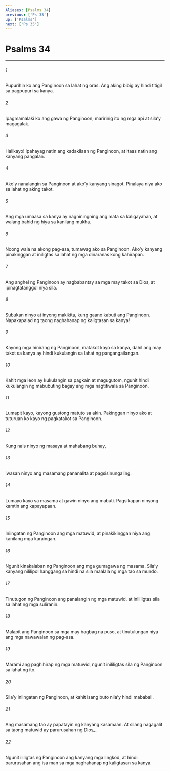 ```yaml
---
Aliases: [Psalms 34]
previous: ['Ps 33']
up: ['Psalms']
next: ['Ps 35']
---
```

# Psalms 34

***






















###### 1 










Pupurihin ko ang Panginoon sa lahat ng oras. Ang aking bibig ay hindi titigil sa pagpupuri sa kanya. 





















###### 2 










Ipagmamalaki ko ang gawa ng Panginoon; maririnig ito ng mga api at silaʼy magagalak. 





















###### 3 










Halikayo! Ipahayag natin ang kadakilaan ng Panginoon, at itaas natin ang kanyang pangalan. 





















###### 4 










Akoʼy nanalangin sa Panginoon at akoʼy kanyang sinagot. Pinalaya niya ako sa lahat ng aking takot. 





















###### 5 










Ang mga umaasa sa kanya ay nagniningning ang mata sa kaligayahan, at walang bahid ng hiya sa kanilang mukha. 





















###### 6 










Noong wala na akong pag-asa, tumawag ako sa Panginoon. Akoʼy kanyang pinakinggan at iniligtas sa lahat ng mga dinaranas kong kahirapan. 





















###### 7 










Ang anghel ng Panginoon ay nagbabantay sa mga may takot sa Dios, at ipinagtatanggol niya sila. 





















###### 8 










Subukan ninyo at inyong makikita, kung gaano kabuti ang Panginoon. Napakapalad ng taong naghahanap ng kaligtasan sa kanya! 





















###### 9 










Kayong mga hinirang ng Panginoon, matakot kayo sa kanya, dahil ang may takot sa kanya ay hindi kukulangin sa lahat ng pangangailangan. 





















###### 10 










Kahit mga leon ay kukulangin sa pagkain at magugutom, ngunit hindi kukulangin ng mabubuting bagay ang mga nagtitiwala sa Panginoon. 





















###### 11 










Lumapit kayo, kayong gustong matuto sa akin. Pakinggan ninyo ako at tuturuan ko kayo ng pagkatakot sa Panginoon. 





















###### 12 










Kung nais ninyo ng masaya at mahabang buhay, 





















###### 13 










iwasan ninyo ang masamang pananalita at pagsisinungaling. 





















###### 14 










Lumayo kayo sa masama at gawin ninyo ang mabuti. Pagsikapan ninyong kamtin ang kapayapaan. 





















###### 15 










Iniingatan ng Panginoon ang mga matuwid, at pinakikinggan niya ang kanilang mga karaingan. 





















###### 16 










Ngunit kinakalaban ng Panginoon ang mga gumagawa ng masama. Silaʼy kanyang nililipol hanggang sa hindi na sila maalala ng mga tao sa mundo. 





















###### 17 










Tinutugon ng Panginoon ang panalangin ng mga matuwid, at inililigtas sila sa lahat ng mga suliranin. 





















###### 18 










Malapit ang Panginoon sa mga may bagbag na puso, at tinutulungan niya ang mga nawawalan ng pag-asa. 





















###### 19 










Marami ang paghihirap ng mga matuwid, ngunit inililigtas sila ng Panginoon sa lahat ng ito. 





















###### 20 










Silaʼy iniingatan ng Panginoon, at kahit isang buto nilaʼy hindi mababali. 





















###### 21 










Ang masamang tao ay papatayin ng kanyang kasamaan. At silang nagagalit sa taong matuwid ay parurusahan ng Dios_. 





















###### 22 










Ngunit ililigtas ng Panginoon ang kanyang mga lingkod, at hindi parurusahan ang isa man sa mga naghahanap ng kaligtasan sa kanya.
